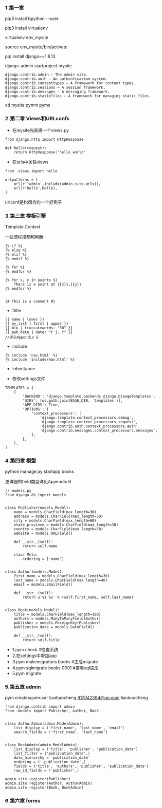### 1.第一章
pip3 install bpython --user

pip3 install virtualenv

virtualenv env_mysite

source env_mysite/bin/activate

pip install django==1.8.13

django-admin startproject mysite

```
django.contrib.admin – The admin site.
django.contrib.auth – An authentication system.
django.contrib.contenttypes – A framework for content types.
django.contrib.sessions – A session framework.
django.contrib.messages – A messaging framework.
django.contrib.staticfiles – A framework for managing static files.
```

cd mysite
pymm
pyms

### 2.第二章 Views和URLconfs

- 在mysite先新建一个views.py
```
from django.http import HttpResponse

def hello(request):
    return HttpResponse('hello world'
```

- 在urls中关联views
```
from .views import hello

urlpatterns = [
    url(r'^admin',include(admin.site.urls)),
    url(r'hello',hello),
]
```
urlconf是松耦合的一个好例子


### 3.第三章 模板引擎
Template,Context

一些流程控制和判断
```
{% if %}
{% else %}
{% elif %}
{% endif %}

{% for %}
{% endfor %}

{% for x, y in points %}
    There is a point at {{x}},{{y}}
{% endfor %}


{# This is a comment #}
```

- filter
```
{{ name | lower }}
{{ my_list | first | upper }}
{{ bio | truncatewords: "30" }}
{{ pub_date | date: "F j, Y" }}
//详见Appendix E
```

- include
```
{% include 'nav.html' %}
{% include 'include/nav.html' %}
```

- Inheritance

- 修改settings文件
```
TEMPLATES = [
    {
        'BACKEND': 'django.template.backends.django.DjangoTemplates',
        'DIRS': [os.path.join(BASE_DIR, 'templates')],
        'APP_DIRS': True,
        'OPTIONS': {
            'context_processors': [
                'django.template.context_processors.debug',
                'django.template.context_processors.request',
                'django.contrib.auth.context_processors.auth',
                'django.contrib.messages.context_processors.messages',
            ],
        },
    },
]
```

### 4.第四章 模型
python manage.py startapp books


更详细的field类型详见Appendix B
```
// models.py
from django.db import models


class Publisher(models.Model):
    name = models.CharField(max_length=30)
    address = models.CharField(max_length=50)
    city = models.CharField(max_length=60)
    state_province = models.CharField(max_length=30)
    country = models.CharField(max_length=50)
    website = models.URLField()

    def __str__(self):
        return self.name

    class Meta:
        ordering = ['name']


class Author(models.Model):
    first_name = models.CharField(max_length=30)
    last_name = models.CharField(max_length=40)
    email = models.EmailField()

    def __str__(self):
        return u'%s %s' % (self.first_name, self.last_name)


class Book(models.Model):
    title = models.CharField(max_length=100)
    authors = models.ManyToManyField(Author)
    publisher = models.ForeignKey(Publisher)
    publication_date = models.DateField()

    def __str__(self):
        return self.title
```

- 1.pym check #检查系统
- 2.在settings中增加app
- 3.pym makemigratons books #生成migrate
- 4.pym sqlmigrate books 0001 #查看sql语法
- 5.pym migrate


### 5.第五章 admin
pym createsuperuser
liaobaocheng
917042364@qq.com
liaobaocheng

```
from django.contrib import admin
from .models import Publisher, Author, Book


class AuthorAdmin(admin.ModelAdmin):
    list_display = ('first_name', 'last_name', 'email')
    search_fields = ('first_name', 'last_name')


class BookAdmin(admin.ModelAdmin):
    list_display = ('title', 'publisher', 'publication_date')
    list_filter = ('publication_date',)
    date_hierarchy = 'publication_date'
    ordering = ('-publication_date',)
    fields = ('title', 'authors', 'publisher', 'publication_date')
    raw_id_fields = ('publisher',)

admin.site.register(Publisher)
admin.site.register(Author, AuthorAdmin)
admin.site.register(Book, BookAdmin)
```

### 6.第六章 forms





